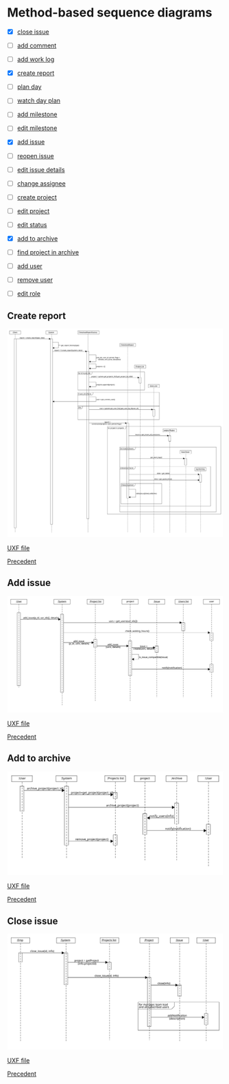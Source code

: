 # Method-based sequence diagrams

- [x] [close issue](#close-issue)
- [ ] [add comment](#add-comment)
- [ ] [add work log](#add-work-log)
- [x] [create report](#create-report)
- [ ] [plan day](#plan-day)
- [ ] [watch day plan](#watch-day-plan)
- [ ] [add milestone](#add-milestone)
- [ ] [edit milestone](#edit-milestone)
- [x] [add issue](#add-issue)
- [ ] [reopen issue](#reopen-issue)
- [ ] [edit issue details](#edit-issue-details)
- [ ] [change assignee](#change-assignee)
- [ ] [create project](#create-project)
- [ ] [edit project](#edit-project)
- [ ] [edit status](#edit-status)
- [x] [add to archive](#add-to-archive)
- [ ] [find project in archive](#find-project-in-archive)
- [ ] [add user](#add-user)
- [ ] [remove user](#remove-user)
- [ ] [edit role](#edit-role)


## Create report

![create report](method_sequences/create_report.svg)

[UXF file](method_sequences/create_report.uxf)

[Precedent](method_sequences.md#create-report)

## Add issue

![add issue](method_sequences/add_issue.svg)

[UXF file](method_sequences/add_issue.uxf)

[Precedent](method_sequences.md#add-issue)

## Add to archive

![add to archive](method_sequences/add_to_archive.svg)

[UXF file](method_sequences/add_to_archive.uxf)

[Precedent](method_sequences.md#add-to-archive)

## Close issue

![close issue](method_sequences/close_issue.svg)

[UXF file](method_sequences/close_issue.uxf)

[Precedent](method_sequences.md#close-issue)
